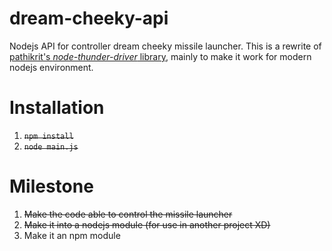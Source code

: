 dream-cheeky-api
================

Nodejs API for controller dream cheeky missile launcher.
This is a rewrite of [pathikrit's *node-thunder-driver* library](https://github.com/pathikrit/node-thunder-driver),  mainly to make it work for modern nodejs environment.


Installation
==============
1. ~~`npm install`~~
2. ~~`node main.js`~~

Milestone
==============
1. ~~Make the code able to control the missile launcher~~
2. ~~Make it into a nodejs module (for use in another project XD)~~
3. Make it an npm module
